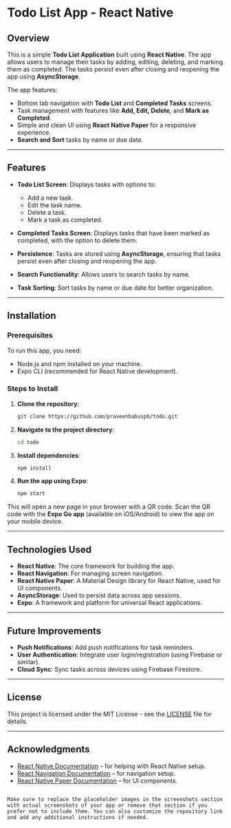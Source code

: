 
# Todo List App - React Native

## Overview
This is a simple **Todo List Application** built using **React Native**. The app allows users to manage their tasks by adding, editing, deleting, and marking them as completed. The tasks persist even after closing and reopening the app using **AsyncStorage**.

The app features:
- Bottom tab navigation with **Todo List** and **Completed Tasks** screens.
- Task management with features like **Add, Edit, Delete**, and **Mark as Completed**.
- Simple and clean UI using **React Native Paper** for a responsive experience.
- **Search and Sort** tasks by name or due date.
  
---

## Features

- **Todo List Screen**: Displays tasks with options to:
  - Add a new task.
  - Edit the task name.
  - Delete a task.
  - Mark a task as completed.
  
- **Completed Tasks Screen**: Displays tasks that have been marked as completed, with the option to delete them.

- **Persistence**: Tasks are stored using **AsyncStorage**, ensuring that tasks persist even after closing and reopening the app.

- **Search Functionality**: Allows users to search tasks by name.

- **Task Sorting**: Sort tasks by name or due date for better organization.

---

## Installation

### Prerequisites
To run this app, you need:
- Node.js and npm installed on your machine.
- Expo CLI (recommended for React Native development).

### Steps to Install

1. **Clone the repository**:
   ```bash
   git clone https://github.com/praveenbabuspb/todo.git
   ```

2. **Navigate to the project directory**:
   ```bash
   cd todo
   ```

3. **Install dependencies**:
   ```bash
   npm install
   ```

4. **Run the app using Expo**:
   ```bash
   npm start
   ```

This will open a new page in your browser with a QR code. Scan the QR code with the **Expo Go app** (available on iOS/Android) to view the app on your mobile device.

---

## Technologies Used
- **React Native**: The core framework for building the app.
- **React Navigation**: For managing screen navigation.
- **React Native Paper**: A Material Design library for React Native, used for UI components.
- **AsyncStorage**: Used to persist data across app sessions.
- **Expo**: A framework and platform for universal React applications.

---


## Future Improvements

- **Push Notifications**: Add push notifications for task reminders.
- **User Authentication**: Integrate user login/registration (using Firebase or similar).
- **Cloud Sync**: Sync tasks across devices using Firebase Firestore.
  
---

## License

This project is licensed under the MIT License - see the [LICENSE](LICENSE) file for details.

---

## Acknowledgments

- [React Native Documentation](https://reactnative.dev/docs/getting-started) – for helping with React Native setup.
- [React Navigation Documentation](https://reactnavigation.org/) – for navigation setup.
- [React Native Paper Documentation](https://callstack.github.io/react-native-paper/) – for UI components.
```

Make sure to replace the placeholder images in the screenshots section with actual screenshots of your app or remove that section if you prefer not to include them. You can also customize the repository link and add any additional instructions if needed.
